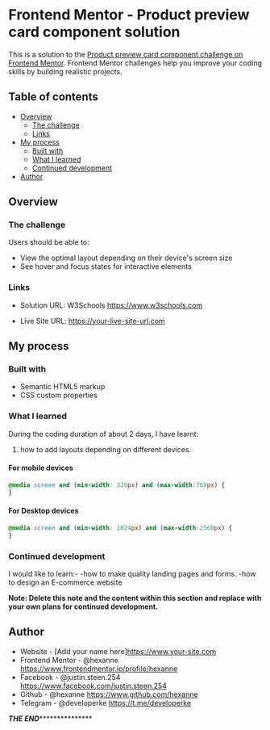 # Frontend Mentor - Product preview card component solution

This is a solution to the [Product preview card component challenge on Frontend Mentor](https://www.frontendmentor.io/challenges/product-preview-card-component-GO7UmttRfa). Frontend Mentor challenges help you improve your coding skills by building realistic projects. 

## Table of contents

- [Overview](#overview)
  - [The challenge](#the-challenge)
  - [Links](#links)
- [My process](#my-process)
  - [Built with](#built-with)
  - [What I learned](#what-i-learned)
  - [Continued development](#continued-development)
- [Author](#author)

## Overview

### The challenge

Users should be able to:

- View the optimal layout depending on their device's screen size
- See hover and focus states for interactive elements

### Links

- Solution URL: W3Schools https://www.w3schools.com

- Live Site URL: https://your-live-site-url.com

## My process

### Built with

- Semantic HTML5 markup
- CSS custom properties

### What I learned

During the coding duration of about 2 days, I have learnt:
  1. how to add layouts depending on different devices.
  #### For mobile devices
```css
@media screen and (min-width: 320px) and (max-width:768px) {
}
```
  #### For Desktop devices
```css
@media screen and (min-width: 1024px) and (max-width:2560px) {
}
```

### Continued development

I would like to learn:- 
   -how to make quality landing pages and forms.
   -how to design an E-commerce website


**Note: Delete this note and the content within this section and replace with your own plans for continued development.**

## Author

- Website - [Add your name here]https://www.your-site.com
- Frontend Mentor - @hexanne https://www.frontendmentor.io/profile/hexanne
- Facebook - @justin.steen.254 https://www.facebook.com/justin.steen.254
- Github - @hexanne https://www.github.com/hexanne
- Telegram - @developerke https://t.me/developerke


*******************************************************************************************************************THE END**********************************************************************************************************************************
